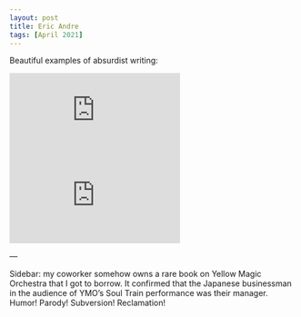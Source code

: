```yaml
---
layout: post
title: Eric Andre
tags: [April 2021]
---
```


Beautiful examples of absurdist writing:
<div class="responsive_iframe">
   <iframe src="https://www.youtube.com/embed/Ijitv0unFKE" frameborder="0" allow="accelerometer; autoplay; clipboard-write; encrypted-media; gyroscope; picture-in-picture" allowfullscreen></iframe>
</div>

<div class="responsive_iframe">
   <iframe src="https://www.youtube.com/embed/uwybHcVPi20?start=232&end=274;" frameborder="0" allow="accelerometer; autoplay; clipboard-write; encrypted-media; gyroscope; picture-in-picture" allowfullscreen></iframe>
</div>

—

Sidebar: my coworker somehow owns a rare book on Yellow Magic Orchestra that I got to borrow. It confirmed that the Japanese businessman in the audience of YMO’s Soul Train performance was their manager. Humor! Parody! Subversion! Reclamation!